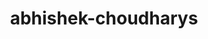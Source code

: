 ---
title: abhishek-choudharys
github: https://github.com/abhishek-choudharys
mode: dark
transition: 3s
archetype:
- Little Bit of Everything
---